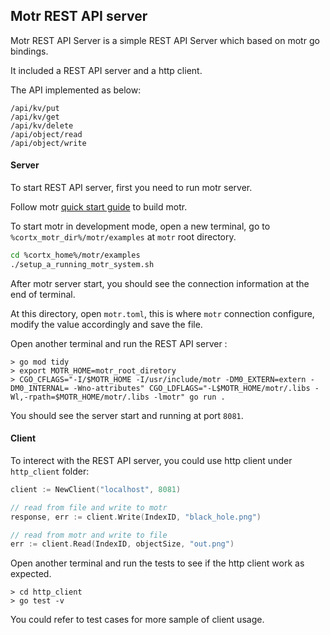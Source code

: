 
## Motr REST API server

Motr REST API Server is a simple REST API Server which based on motr go bindings. 

It included a REST API server and a http client.

The API implemented as below:

```
/api/kv/put
/api/kv/get
/api/kv/delete
/api/object/read
/api/object/write
```

#### Server

To start REST API server, first you need to run motr server.

Follow motr [quick start guide](/doc/Quick-Start-Guide.rst) to build motr.

To start motr in development mode, open a new terminal, go to `%cortx_motr_dir%/motr/examples` at `motr` root directory.

```sh
cd %cortx_home%/motr/examples
./setup_a_running_motr_system.sh
```

After motr server start, you should see the connection information at the end of terminal.

At this directory, open `motr.toml`, this is where `motr` connection configure, modify the value accordingly and save the file.

Open another terminal and run the REST API server :
```
> go mod tidy
> export MOTR_HOME=motr_root_diretory
> CGO_CFLAGS="-I/$MOTR_HOME -I/usr/include/motr -DM0_EXTERN=extern -DM0_INTERNAL= -Wno-attributes" CGO_LDFLAGS="-L$MOTR_HOME/motr/.libs -Wl,-rpath=$MOTR_HOME/motr/.libs -lmotr" go run .
```

You should see the server start and running at port `8081`.


#### Client

To interect with the REST API server, you could use http client under `http_client` folder:

```go
client := NewClient("localhost", 8081)

// read from file and write to motr
response, err := client.Write(IndexID, "black_hole.png")

// read from motr and write to file
err := client.Read(IndexID, objectSize, "out.png")
```

Open another terminal and run the tests to see if the http client work as expected.
```
> cd http_client
> go test -v 
```

You could refer to test cases for more sample of client usage.


